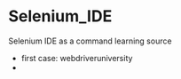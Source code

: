 # Selenium_IDE
 Selenium IDE as a command learning source
 
 - first case: webdriveruniversity 
 - 
